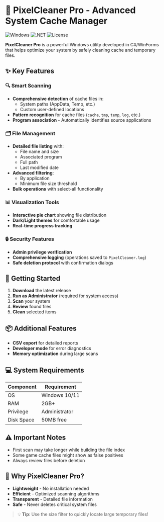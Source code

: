 # 🧹 PixelCleaner Pro - Advanced System Cache Manager

![Windows](https://img.shields.io/badge/Windows-10%2F11-0078D6?logo=windows) 
![.NET](https://img.shields.io/badge/.NET%20Framework-4.8-512BD4?logo=dotnet) 
![License](https://img.shields.io/badge/License-MIT-green)

**PixelCleaner Pro** is a powerful Windows utility developed in C#/WinForms that helps optimize your system by safely cleaning cache and temporary files.

## ✨ Key Features

### 🔍 Smart Scanning
- **Comprehensive detection** of cache files in:
  - System paths (AppData, Temp, etc.)
  - Custom user-defined locations
- **Pattern recognition** for cache files (`cache`, `tmp`, `temp`, `log`, etc.)
- **Program association** - Automatically identifies source applications

### 🗂️ File Management
- **Detailed file listing** with:
  - File name and size
  - Associated program
  - Full path
  - Last modified date
- **Advanced filtering**:
  - By application
  - Minimum file size threshold
- **Bulk operations** with select-all functionality

### 📊 Visualization Tools
- **Interactive pie chart** showing file distribution
- **Dark/Light themes** for comfortable usage
- **Real-time progress tracking**

### 🔒 Security Features
- **Admin privilege verification**
- **Comprehensive logging** (operations saved to `PixelCleaner.log`)
- **Safe deletion protocol** with confirmation dialogs


## 🚀 Getting Started

1. **Download** the latest release
2. **Run as Administrator** (required for system access)
3. **Scan** your system
4. **Review** found files
5. **Clean** selected items

## 📦 Additional Features
- **CSV export** for detailed reports
- **Developer mode** for error diagnostics
- **Memory optimization** during large scans

## 💻 System Requirements
| Component | Requirement |
|-----------|-------------|
| OS        | Windows 10/11 |
| RAM       | 2GB+        |
| Privilege | Administrator |
| Disk Space| 50MB free   |

## ⚠️ Important Notes
- First scan may take longer while building the file index
- Some game cache files might show as false positives
- Always review files before deletion

## 🌟 Why PixelCleaner Pro?
- **Lightweight** - No installation needed
- **Efficient** - Optimized scanning algorithms
- **Transparent** - Detailed file information
- **Safe** - Never deletes critical system files

> 💡 **Tip**: Use the size filter to quickly locate large temporary files!
